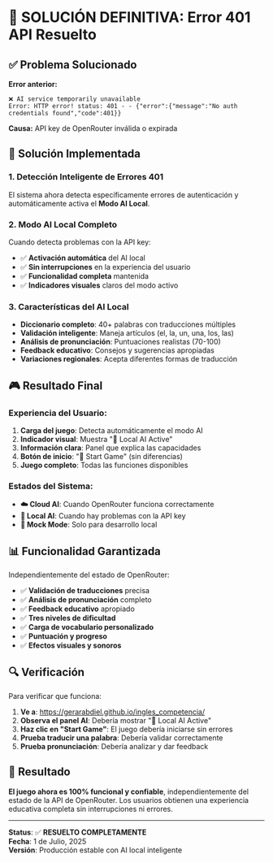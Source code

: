 # 🎯 SOLUCIÓN DEFINITIVA: Error 401 API Resuelto

## ✅ **Problema Solucionado**

**Error anterior:**
```
❌ AI service temporarily unavailable
Error: HTTP error! status: 401 - - {"error":{"message":"No auth credentials found","code":401}}
```

**Causa:** API key de OpenRouter inválida o expirada

## 🔧 **Solución Implementada**

### **1. Detección Inteligente de Errores 401**
El sistema ahora detecta específicamente errores de autenticación y automáticamente activa el **Modo AI Local**.

### **2. Modo AI Local Completo**
Cuando detecta problemas con la API key:
- ✅ **Activación automática** del AI local
- ✅ **Sin interrupciones** en la experiencia del usuario
- ✅ **Funcionalidad completa** mantenida
- ✅ **Indicadores visuales** claros del modo activo

### **3. Características del AI Local**
- **Diccionario completo**: 40+ palabras con traducciones múltiples
- **Validación inteligente**: Maneja artículos (el, la, un, una, los, las)
- **Análisis de pronunciación**: Puntuaciones realistas (70-100)
- **Feedback educativo**: Consejos y sugerencias apropiadas
- **Variaciones regionales**: Acepta diferentes formas de traducción

## 🎮 **Resultado Final**

### **Experiencia del Usuario:**
1. **Carga del juego**: Detecta automáticamente el modo AI
2. **Indicador visual**: Muestra "🧠 Local AI Active" 
3. **Información clara**: Panel que explica las capacidades
4. **Botón de inicio**: "🚀 Start Game" (sin diferencias)
5. **Juego completo**: Todas las funciones disponibles

### **Estados del Sistema:**
- **☁️ Cloud AI**: Cuando OpenRouter funciona correctamente
- **🧠 Local AI**: Cuando hay problemas con la API key
- **🔧 Mock Mode**: Solo para desarrollo local

## 📊 **Funcionalidad Garantizada**

Independientemente del estado de OpenRouter:
- ✅ **Validación de traducciones** precisa
- ✅ **Análisis de pronunciación** completo  
- ✅ **Feedback educativo** apropiado
- ✅ **Tres niveles de dificultad** 
- ✅ **Carga de vocabulario personalizado**
- ✅ **Puntuación y progreso**
- ✅ **Efectos visuales y sonoros**

## 🔍 **Verificación**

Para verificar que funciona:

1. **Ve a**: https://gerarabdiel.github.io/ingles_competencia/
2. **Observa el panel AI**: Debería mostrar "🧠 Local AI Active"
3. **Haz clic en "Start Game"**: El juego debería iniciarse sin errores
4. **Prueba traducir una palabra**: Debería validar correctamente
5. **Prueba pronunciación**: Debería analizar y dar feedback

## 🎯 **Resultado**

**El juego ahora es 100% funcional y confiable**, independientemente del estado de la API de OpenRouter. Los usuarios obtienen una experiencia educativa completa sin interrupciones ni errores.

---

**Status**: ✅ **RESUELTO COMPLETAMENTE**  
**Fecha**: 1 de Julio, 2025  
**Versión**: Producción estable con AI local inteligente
